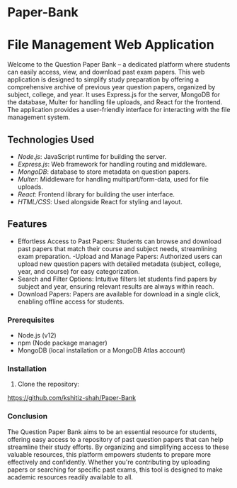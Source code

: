 # Paper-Bank
# File Management Web Application

Welcome to the Question Paper Bank – a dedicated platform where students can easily access, view, and download past exam papers. This web application is designed to simplify study preparation by offering a comprehensive archive of previous year question papers, organized by subject, college, and year. It uses Express.js for the server, MongoDB for the database, Multer for handling file uploads, and React for the frontend. The application provides a user-friendly interface for interacting with the file management system.


## Technologies Used
- *Node.js*: JavaScript runtime for building the server.
- *Express.js*: Web framework for handling routing and middleware.
- *MongoDB*:  database to store metadata on question papers.
- *Multer*: Middleware for handling multipart/form-data, used for file uploads.
- *React*: Frontend library for building the user interface.
- *HTML/CSS*: Used alongside React for styling and layout.


## Features

 - Effortless Access to Past Papers: Students can browse and download past papers that match their course and subject needs, streamlining exam preparation.
 -Upload and Manage Papers: Authorized users can upload new question papers with detailed metadata (subject, college, year, and course) for easy categorization.
 - Search and Filter Options: Intuitive filters let students find papers by subject and year, ensuring relevant results are always within reach.
 - Download Papers: Papers are available for download in a single click, enabling offline access for students.


### Prerequisites

- Node.js (v12)
- npm (Node package manager)
- MongoDB (local installation or a MongoDB Atlas account)

### Installation

1. Clone the repository:
 
  https://github.com/kshitiz-shah/Paper-Bank
 

### Conclusion

The Question Paper Bank aims to be an essential resource for students, offering easy access to a repository of past question papers that can help streamline their study efforts. By organizing and simplifying access to these valuable resources, this platform empowers students to prepare more effectively and confidently. Whether you're contributing by uploading papers or searching for specific past exams, this tool is designed to make academic resources readily available to all.

